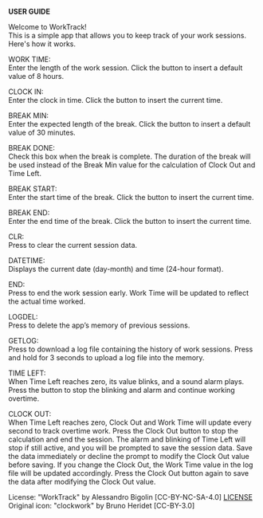 **USER GUIDE**

Welcome to WorkTrack!  
This is a simple app that allows you to keep track of your work sessions. Here's how it works.


WORK TIME:  
Enter the length of the work session. Click the button to insert a default value of 8 hours.  

CLOCK IN:  
Enter the clock in time. Click the button to insert the current time.  

BREAK MIN:  
Enter the expected length of the break. Click the button to insert a default value of 30 minutes.

BREAK DONE:  
Check this box when the break is complete. The duration of the break will be used instead of the Break Min value for the calculation of Clock Out and Time Left.

BREAK START:  
Enter the start time of the break. Click the button to insert the current time.

BREAK END:  
Enter the end time of the break. Click the button to insert the current time.

CLR:  
Press to clear the current session data.

DATETIME:  
Displays the current date (day-month) and time (24-hour format).

END:  
Press to end the work session early. Work Time will be updated to reflect the actual time worked.

LOGDEL:  
Press to delete the app’s memory of previous sessions.

GETLOG:  
Press to download a log file containing the history of work sessions. Press and hold for 3 seconds to upload a log file into the memory.

TIME LEFT:  
When Time Left reaches zero, its value blinks, and a sound alarm plays. Press the button to stop the blinking and alarm and continue working overtime.

CLOCK OUT:  
When Time Left reaches zero, Clock Out and Work Time will update every second to track overtime work. Press the Clock Out button to stop the calculation and end the session. The alarm and blinking of Time Left will stop if still active, and you will be prompted to save the session data. Save the data immediately or decline the prompt to modify the Clock Out value before saving. If you change the Clock Out, the Work Time value in the log file will be updated accordingly. Press the Clock Out button again to save the data after modifying the Clock Out value.

License: "WorkTrack" by Alessandro Bigolin [CC-BY-NC-SA-4.0] [LICENSE](./LICENSE)  
Original icon: "clockwork" by Bruno Heridet [CC-BY-3.0]
